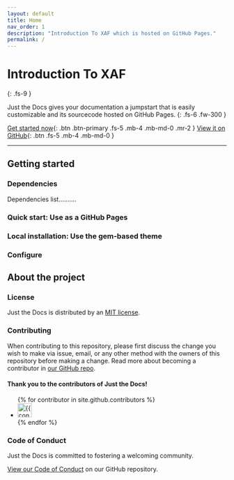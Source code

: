 ```yaml
---
layout: default
title: Home
nav_order: 1
description: "Introduction To XAF which is hosted on GitHub Pages."
permalink: /
---
```


# Introduction To XAF
{: .fs-9 }

Just the Docs gives your documentation a jumpstart that is easily customizable and its sourcecode hosted on GitHub Pages.
{: .fs-6 .fw-300 }

[Get started now](#getting-started){: .btn .btn-primary .fs-5 .mb-4 .mb-md-0 .mr-2 } [View it on GitHub](https://github.com/foss-xtensa/xa_linux_xaf){: .btn .fs-5 .mb-4 .mb-md-0 }

---

## Getting started

### Dependencies

Dependencies list..........

### Quick start: Use as a GitHub Pages


### Local installation: Use the gem-based theme


### Configure

## About the project


### License

Just the Docs is distributed by an [MIT license](https://github.com/pmarsceill/just-the-docs/tree/master/LICENSE.txt).

### Contributing

When contributing to this repository, please first discuss the change you wish to make via issue,
email, or any other method with the owners of this repository before making a change. Read more about becoming a contributor in [our GitHub repo](https://github.com/pmarsceill/just-the-docs#contributing).

#### Thank you to the contributors of Just the Docs!

<ul class="list-style-none">
{% for contributor in site.github.contributors %}
  <li class="d-inline-block mr-1">
     <a href="{{ contributor.html_url }}"><img src="{{ contributor.avatar_url }}" width="32" height="32" alt="{{ contributor.login }}"/></a>
  </li>
{% endfor %}
</ul>

### Code of Conduct

Just the Docs is committed to fostering a welcoming community.

[View our Code of Conduct](https://github.com/pmarsceill/just-the-docs/tree/master/CODE_OF_CONDUCT.md) on our GitHub repository.
